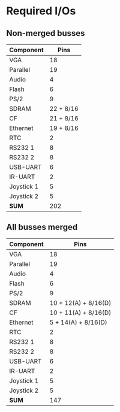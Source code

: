 # Required I/Os

## Non-merged busses

| Component  | Pins      |
| ---------- | --------- |
| VGA        | 18        |
| Parallel   | 19        |
| Audio      | 4         |
| Flash      | 6         |
| PS/2       | 9         |
| SDRAM      | 22 + 8/16 |
| CF         | 21 + 8/16 |
| Ethernet   | 19 + 8/16 |
| RTC        | 2         |
| RS232 1    | 8         |
| RS232 2    | 8         |
| USB-UART   | 6         |
| IR-UART    | 2         |
| Joystick 1 | 5         |
| Joystick 2 | 5         |
| **SUM**    | 202       |

## All busses merged

| Component  | Pins                 |
| ---------- | -------------------- |
| VGA        | 18                   |
| Parallel   | 19                   |
| Audio      | 4                    |
| Flash      | 6                    |
| PS/2       | 9                    |
| SDRAM      | 10 + 12(A) + 8/16(D) |
| CF         | 10 + 11(A) + 8/16(D) |
| Ethernet   | 5 + 14(A) + 8/16(D)  |
| RTC        | 2                    |
| RS232 1    | 8                    |
| RS232 2    | 8                    |
| USB-UART   | 6                    |
| IR-UART    | 2                    |
| Joystick 1 | 5                    |
| Joystick 2 | 5                    |
| **SUM**    | 147                  |
